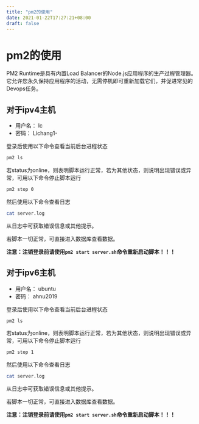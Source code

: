 ```yaml
---
title: "pm2的使用"
date: 2021-01-22T17:27:21+08:00
draft: false
---
```

# pm2的使用

PM2 Runtime是具有内置Load Balancer的Node.js应用程序的生产过程管理器。它允许您永久保持应用程序的活动，无需停机即可重新加载它们，并促进常见的Devops任务。

## 对于ipv4主机

* 用户名： lc
* 密码： Lichang1-  

登录后使用以下命令查看当前后台进程状态  
```bash
pm2 ls 
```
若status为online，则表明脚本运行正常，若为其他状态，则说明出现错误或异常，可用以下命令停止脚本运行
```bash
pm2 stop 0
```
然后使用以下命令查看日志
```bash
cat server.log
```   
从日志中可获取错误信息或其他提示。

若脚本一切正常，可直接进入数据库查看数据。

**注意：注销登录前请使用```pm2 start server.sh```命令重新启动脚本！！！**

## 对于ipv6主机 

* 用户名： ubuntu
* 密码： ahnu2019

登录后使用以下命令查看当前后台进程状态  
```bash
pm2 ls 
```
若status为online，则表明脚本运行正常，若为其他状态，则说明出现错误或异常，可用以下命令停止脚本运行
```bash
pm2 stop 1
```
然后使用以下命令查看日志
```bash
cat server.log
```   
从日志中可获取错误信息或其他提示。

若脚本一切正常，可直接进入数据库查看数据。

**注意：注销登录前请使用```pm2 start server.sh```命令重新启动脚本！！！**
